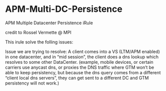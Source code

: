 # APM-Multi-DC-Persistence
APM Multiple Datacenter Persistence iRule

credit to Rossel Vermette @ MPI

This irule solve the folling issues:

Issue we are trying to resolve:
A client comes into a VS (LTM/APM enabled) in one datacenter, and in “mid session”, the client does a dns lookup which resolves to some other DataCenter.  (example,  mobile devices, or certain carriers use anycast dns, or proxies the DNS traffic where GTM won’t be able to keep persistency, but because the dns query comes from a different “client local dns servers”, they can get sent to a different DC and GTM persistency will not work.) 
